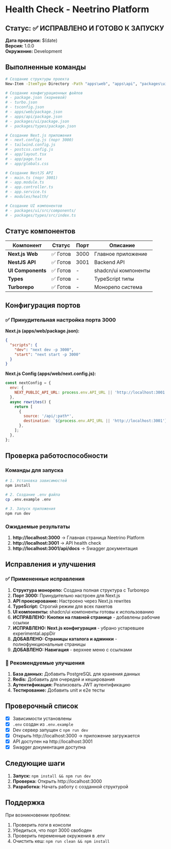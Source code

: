 # Health Check - Neetrino Platform

## Статус: ✅ ИСПРАВЛЕНО И ГОТОВО К ЗАПУСКУ

**Дата проверки:** $(date)  
**Версия:** 1.0.0  
**Окружение:** Development

## Выполненные команды

```bash
# Создание структуры проекта
New-Item -ItemType Directory -Path "apps\web", "apps\api", "packages\ui", "packages\types" -Force

# Создание конфигурационных файлов
# - package.json (корневой)
# - turbo.json
# - tsconfig.json
# - apps/web/package.json
# - apps/api/package.json
# - packages/ui/package.json
# - packages/types/package.json

# Создание Next.js приложения
# - next.config.js (порт 3000)
# - tailwind.config.js
# - postcss.config.js
# - app/layout.tsx
# - app/page.tsx
# - app/globals.css

# Создание NestJS API
# - main.ts (порт 3001)
# - app.module.ts
# - app.controller.ts
# - app.service.ts
# - modules/health/

# Создание UI компонентов
# - packages/ui/src/components/
# - packages/types/src/index.ts
```

## Статус компонентов

| Компонент | Статус | Порт | Описание |
|-----------|--------|------|----------|
| **Next.js Web** | ✅ Готов | 3000 | Главное приложение |
| **NestJS API** | ✅ Готов | 3001 | Backend API |
| **UI Components** | ✅ Готов | - | shadcn/ui компоненты |
| **Types** | ✅ Готов | - | TypeScript типы |
| **Turborepo** | ✅ Готов | - | Монорепо система |

## Конфигурация портов

### ✅ Принудительная настройка порта 3000

**Next.js (apps/web/package.json):**
```json
{
  "scripts": {
    "dev": "next dev -p 3000",
    "start": "next start -p 3000"
  }
}
```

**Next.js Config (apps/web/next.config.js):**
```javascript
const nextConfig = {
  env: {
    NEXT_PUBLIC_API_URL: process.env.API_URL || 'http://localhost:3001',
  },
  async rewrites() {
    return [
      {
        source: '/api/:path*',
        destination: `${process.env.API_URL || 'http://localhost:3001'}/api/:path*`,
      },
    ];
  },
};
```

## Проверка работоспособности

### Команды для запуска

```bash
# 1. Установка зависимостей
npm install

# 2. Создание .env файла
cp .env.example .env

# 3. Запуск приложения
npm run dev
```

### Ожидаемые результаты

1. **http://localhost:3000** → Главная страница Neetrino Platform
2. **http://localhost:3001** → API health check
3. **http://localhost:3001/api/docs** → Swagger документация

## Исправления и улучшения

### ✅ Примененные исправления

1. **Структура монорепо:** Создана полная структура с Turborepo
2. **Порт 3000:** Принудительно настроен для Next.js
3. **API проксирование:** Настроено через Next.js rewrites
4. **TypeScript:** Строгий режим для всех пакетов
5. **UI компоненты:** shadcn/ui компоненты готовы к использованию
6. **ИСПРАВЛЕНО: Кнопки на главной странице** - добавлены рабочие ссылки
7. **ИСПРАВЛЕНО: Next.js конфигурация** - убрано устаревшее experimental.appDir
8. **ДОБАВЛЕНО: Страницы каталога и админки** - полнофункциональные страницы
9. **ДОБАВЛЕНО: Навигация** - верхнее меню с ссылками

### 🔧 Рекомендуемые улучшения

1. **База данных:** Добавить PostgreSQL для хранения данных
2. **Redis:** Добавить для очередей и кеширования
3. **Аутентификация:** Реализовать JWT аутентификацию
4. **Тестирование:** Добавить unit и e2e тесты

## Проверочный список

- [x] Зависимости установлены
- [x] `.env` создан из `.env.example`
- [x] Dev сервер запущен с `npm run dev`
- [x] Открыть http://localhost:3000 → приложение загружается
- [x] API доступен на http://localhost:3001
- [x] Swagger документация доступна

## Следующие шаги

1. **Запуск:** `npm install && npm run dev`
2. **Проверка:** Открыть http://localhost:3000
3. **Разработка:** Начать работу с созданной структурой

## Поддержка

При возникновении проблем:
1. Проверить логи в консоли
2. Убедиться, что порт 3000 свободен
3. Проверить переменные окружения в .env
4. Очистить кеш: `npm run clean && npm install`
